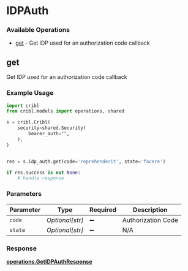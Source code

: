 # IDPAuth

### Available Operations

* [get](#get) - Get IDP used for an authorization code callback

## get

Get IDP used for an authorization code callback

### Example Usage

```python
import cribl
from cribl.models import operations, shared

s = cribl.Cribl(
    security=shared.Security(
        bearer_auth="",
    ),
)


res = s.idp_auth.get(code='reprehenderit', state='facere')

if res.success is not None:
    # handle response
```

### Parameters

| Parameter          | Type               | Required           | Description        |
| ------------------ | ------------------ | ------------------ | ------------------ |
| `code`             | *Optional[str]*    | :heavy_minus_sign: | Authorization Code |
| `state`            | *Optional[str]*    | :heavy_minus_sign: | N/A                |


### Response

**[operations.GetIDPAuthResponse](../../models/operations/getidpauthresponse.md)**

